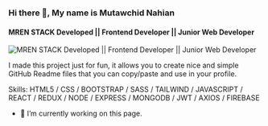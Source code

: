 ### Hi there 👋, My name is Mutawchid Nahian
#### MREN STACK Developed || Frontend Developer || Junior Web Developer 
![MREN STACK Developed || Frontend Developer || Junior Web Developer ](https://arturssmirnovs.github.io/github-profile-readme-generator/images/banner.png)

I made this project just for fun, it allows you to create nice and simple GitHub Readme files that you can copy/paste and use in your profile.

Skills: HTML5 / CSS / BOOTSTRAP / SASS / TAILWIND / JAVASCRIPT / REACT / REDUX / NODE / EXPRESS / MONGODB / JWT / AXIOS / FIREBASE

- 🔭 I’m currently working on this page. 









